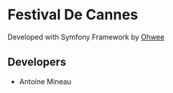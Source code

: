 Festival De Cannes
========================

Developed with Symfony Framework by [Ohwee][1]
 
 Developers
 ----------
 
-  Antoine Mineau


[1]:  http://ohwee.fr